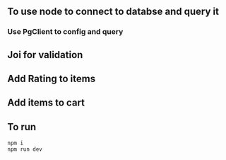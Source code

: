 ## To use node to connect to databse and query it

### Use PgClient to config and query

## Joi for validation

## Add Rating to items

## Add items to cart

## To run

    npm i
    npm run dev
